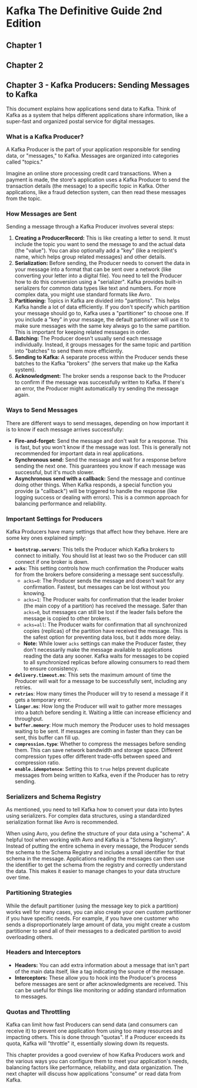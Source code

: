 # Kafka The Definitive Guide 2nd Edition


<!-- ## Table of Contents -->


## Chapter 1

## Chapter 2

## Chapter 3 - Kafka Producers: Sending Messages to Kafka

This document explains how applications send data to Kafka. Think of Kafka as a system that helps different applications share information, like a super-fast and organized postal service for digital messages.

### What is a Kafka Producer?

A Kafka Producer is the part of your application responsible for sending data, or "messages," to Kafka. Messages are organized into categories called "topics."

Imagine an online store processing credit card transactions. When a payment is made, the store's application uses a Kafka Producer to send the transaction details (the message) to a specific topic in Kafka. Other applications, like a fraud detection system, can then read these messages from the topic.

### How Messages are Sent

Sending a message through a Kafka Producer involves several steps:

1.  **Creating a ProducerRecord:** This is like creating a letter to send. It must include the topic you want to send the message to and the actual data (the "value"). You can also optionally add a "key" (like a recipient's name, which helps group related messages) and other details.
2.  **Serialization:** Before sending, the Producer needs to convert the data in your message into a format that can be sent over a network (like converting your letter into a digital file). You need to tell the Producer how to do this conversion using a "serializer". Kafka provides built-in serializers for common data types like text and numbers. For more complex data, you might use standard formats like Avro.
3.  **Partitioning:** Topics in Kafka are divided into "partitions". This helps Kafka handle a lot of data efficiently. If you don't specify which partition your message should go to, Kafka uses a "partitioner" to choose one. If you include a "key" in your message, the default partitioner will use it to make sure messages with the same key always go to the same partition. This is important for keeping related messages in order.
4.  **Batching:** The Producer doesn't usually send each message individually. Instead, it groups messages for the same topic and partition into "batches" to send them more efficiently.
5.  **Sending to Kafka:** A separate process within the Producer sends these batches to the Kafka "brokers" (the servers that make up the Kafka system).
6.  **Acknowledgment:** The broker sends a response back to the Producer to confirm if the message was successfully written to Kafka. If there's an error, the Producer might automatically try sending the message again.

### Ways to Send Messages

There are different ways to send messages, depending on how important it is to know if each message arrives successfully:

* **Fire-and-forget:** Send the message and don't wait for a response. This is fast, but you won't know if the message was lost. This is generally not recommended for important data in real applications.
* **Synchronous send:** Send the message and wait for a response before sending the next one. This guarantees you know if each message was successful, but it's much slower.
* **Asynchronous send with a callback:** Send the message and continue doing other things. When Kafka responds, a special function you provide (a "callback") will be triggered to handle the response (like logging success or dealing with errors). This is a common approach for balancing performance and reliability.

### Important Settings for Producers

Kafka Producers have many settings that affect how they behave. Here are some key ones explained simply:

* **`bootstrap.servers`**: This tells the Producer which Kafka brokers to connect to initially. You should list at least two so the Producer can still connect if one broker is down.
* **`acks`**: This setting controls how much confirmation the Producer waits for from the brokers before considering a message sent successfully.
    * `acks=0`: The Producer sends the message and doesn't wait for any confirmation. Fastest, but messages can be lost without you knowing.
    * `acks=1`: The Producer waits for confirmation that the leader broker (the main copy of a partition) has received the message. Safer than `acks=0`, but messages can still be lost if the leader fails before the message is copied to other brokers.
    * `acks=all`: The Producer waits for confirmation that all synchronized copies (replicas) of the partition have received the message. This is the safest option for preventing data loss, but it adds more delay.
    * **Note:** While lower `acks` settings can make the Producer faster, they don't necessarily make the message available to applications reading the data any sooner. Kafka waits for messages to be copied to all synchronized replicas before allowing consumers to read them to ensure consistency.
* **`delivery.timeout.ms`**: This sets the maximum amount of time the Producer will wait for a message to be successfully sent, including any retries.
* **`retries`**: How many times the Producer will try to resend a message if it gets a temporary error.
* **`linger.ms`**: How long the Producer will wait to gather more messages into a batch before sending it. Waiting a little can increase efficiency and throughput.
* **`buffer.memory`**: How much memory the Producer uses to hold messages waiting to be sent. If messages are coming in faster than they can be sent, this buffer can fill up.
* **`compression.type`**: Whether to compress the messages before sending them. This can save network bandwidth and storage space. Different compression types offer different trade-offs between speed and compression ratio.
* **`enable.idempotence`**: Setting this to `true` helps prevent duplicate messages from being written to Kafka, even if the Producer has to retry sending.

### Serializers and Schema Registry

As mentioned, you need to tell Kafka how to convert your data into bytes using serializers. For complex data structures, using a standardized serialization format like Avro is recommended.

When using Avro, you define the structure of your data using a "schema". A helpful tool when working with Avro and Kafka is a "Schema Registry". Instead of putting the entire schema in every message, the Producer sends the schema to the Schema Registry and includes a small identifier for that schema in the message. Applications reading the messages can then use the identifier to get the schema from the registry and correctly understand the data. This makes it easier to manage changes to your data structure over time.

### Partitioning Strategies

While the default partitioner (using the message key to pick a partition) works well for many cases, you can also create your own custom partitioner if you have specific needs. For example, if you have one customer who sends a disproportionately large amount of data, you might create a custom partitioner to send all of their messages to a dedicated partition to avoid overloading others.

### Headers and Interceptors

* **Headers:** You can add extra information about a message that isn't part of the main data itself, like a tag indicating the source of the message.
* **Interceptors:** These allow you to hook into the Producer's process before messages are sent or after acknowledgments are received. This can be useful for things like monitoring or adding standard information to messages.

### Quotas and Throttling

Kafka can limit how fast Producers can send data (and consumers can receive it) to prevent one application from using too many resources and impacting others. This is done through "quotas". If a Producer exceeds its quota, Kafka will "throttle" it, essentially slowing down its requests.

This chapter provides a good overview of how Kafka Producers work and the various ways you can configure them to meet your application's needs, balancing factors like performance, reliability, and data organization. The next chapter will discuss how applications "consume" or read data from Kafka.